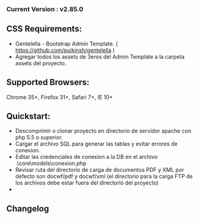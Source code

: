 ### Current Version : v2.85.0

## CSS Requirements:
- Gentelella - Bootstrap Admin Template. ( https://github.com/puikinsh/gentelella )
- Agregar todos los assets de 3eros del Admin Template a la carpeta assets del proyecto.

## Supported Browsers:
Chrome 35+, Firefox 31+, Safari 7+, IE 10+

## Quickstart:
- Descomprimir o clonar proyecto en directorio de servidor apache con php 5.5 o superior.
- Cargar el archivo SQL para generar las tablas y evitar errores de conexion.
- Editar las credenciales de conexion a la DB en el archivo .\core\models\conexion.php 
- Revisar ruta del directorio de carga de documentos PDF y XML por defecto son docwf/pdf y docwf/xml (el directorio para la carga FTP de los archivos debe estar fuera del directorio del proyecto)
-

## Changelog

